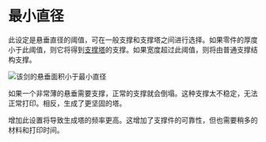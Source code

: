 最小直径
====
此设定是悬垂直径的阈值，可在一般支撑和支撑塔之间进行选择。如果零件的厚度小于此阈值，则它将得到[支撑塔](support_use_towers.md)的支撑。如果宽度超过此阈值，则将由普通支撑结构支撑。

![该剑的悬垂面积小于最小直径](../images/support_use_towers.svg)

如果一个非常薄的悬垂需要支撑，正常的支撑就会倒塌。这种支撑太不稳定，无法正常打印。相反，生成了更坚固的塔。

增加此设置将导致生成塔的频率更高。这增加了支撑件的可靠性，但也需要稍多的材料和打印时间。
